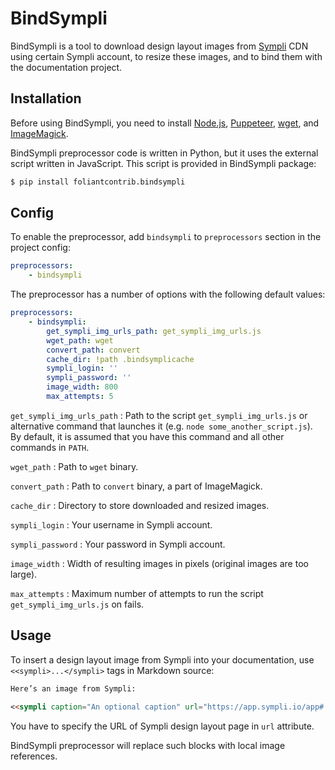 # BindSympli

BindSympli is a tool to download design layout images from [Sympli](https://sympli.io/) CDN using certain Sympli account, to resize these images, and to bind them with the documentation project.

## Installation

Before using BindSympli, you need to install [Node.js](https://nodejs.org/en/), [Puppeteer](https://github.com/GoogleChrome/puppeteer), [wget](https://www.gnu.org/software/wget/), and [ImageMagick](https://imagemagick.org/).

BindSympli preprocessor code is written in Python, but it uses the external script written in JavaScript. This script is provided in BindSympli package:

```bash
$ pip install foliantcontrib.bindsympli
```

## Config

To enable the preprocessor, add `bindsympli` to `preprocessors` section in the project config:

```yaml
preprocessors:
    - bindsympli
```

The preprocessor has a number of options with the following default values:

```yaml
preprocessors:
    - bindsympli:
        get_sympli_img_urls_path: get_sympli_img_urls.js
        wget_path: wget
        convert_path: convert
        cache_dir: !path .bindsymplicache
        sympli_login: ''
        sympli_password: ''
        image_width: 800
        max_attempts: 5
```

`get_sympli_img_urls_path`
:   Path to the script `get_sympli_img_urls.js` or alternative command that launches it (e.g. `node some_another_script.js`). By default, it is assumed that you have this command and all other commands in `PATH`.

`wget_path`
:   Path to `wget` binary.

`convert_path`
:   Path to `convert` binary, a part of ImageMagick.

`cache_dir`
:   Directory to store downloaded and resized images.

`sympli_login`
:   Your username in Sympli account.

`sympli_password`
:   Your password in Sympli account.

`image_width`
:   Width of resulting images in pixels (original images are too large).

`max_attempts`
:   Maximum number of attempts to run the script `get_sympli_img_urls.js` on fails.

## Usage

To insert a design layout image from Sympli into your documentation, use `<<sympli>...</sympli>` tags in Markdown source:

```markdown
Here’s an image from Sympli:

<<sympli caption="An optional caption" url="https://app.sympli.io/app#!/designs/0123456789abcdef01234567/specs/assets"></sympli>
```

You have to specify the URL of Sympli design layout page in `url` attribute.

BindSympli preprocessor will replace such blocks with local image references.
